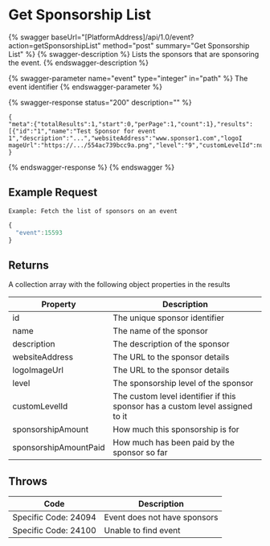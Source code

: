 # Get Sponsorship List

{% swagger baseUrl="[PlatformAddress]/api/1.0/event?action=getSponsorshipList" method="post" summary="Get Sponsorship List" %}
{% swagger-description %}
Lists the sponsors that are sponsoring the event.
{% endswagger-description %}

{% swagger-parameter name="event" type="integer" in="path" %}
The event identifier
{% endswagger-parameter %}

{% swagger-response status="200" description="" %}
```
{
"meta":{"totalResults":1,"start":0,"perPage":1,"count":1},"results":[{"id":"1","name":"Test Sponsor for event 1","description":"...","websiteAddress":"www.sponsor1.com","logoI
mageUrl":"https://.../554ac739bcc9a.png","level":"9","customLevelId":null,"sponsorshipAmount":"44","sponsorshipAmountPaid":"4"}]
}
```
{% endswagger-response %}
{% endswagger %}

## Example Request

`Example: Fetch the list of sponsors on an event`

```javascript
{
  "event":15593
}
```

## Returns

A collection array with the following object properties in the results

| Property              | Description                                                                   |
| --------------------- | ----------------------------------------------------------------------------- |
| id                    | The unique sponsor identifier                                                 |
| name                  | The name of the sponsor                                                       |
| description           | The description of the sponsor                                                |
| websiteAddress        | The URL to the sponsor details                                                |
| logoImageUrl          | The URL to the sponsor details                                                |
| level                 | The sponsorship level of the sponsor                                          |
| customLevelId         | The custom level identifier if this sponsor has a custom level assigned to it |
| sponsorshipAmount     | How much this sponsorship is for                                              |
| sponsorshipAmountPaid | How much has been paid by the sponsor so far                                  |

## Throws

| Code                 | Description                  |
| -------------------- | ---------------------------- |
| Specific Code: 24094 | Event does not have sponsors |
| Specific Code: 24100 | Unable to find event         |
